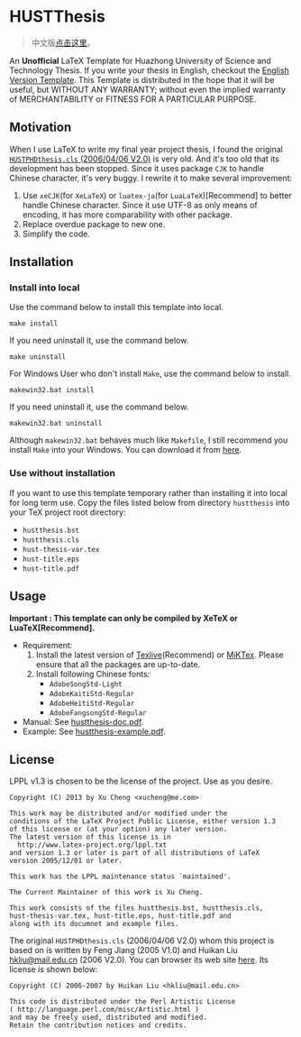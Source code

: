 HUSTThesis
==========

>   中文版[点击这里](https://github.com/michael911009/HUSTThesis/blob/master/README.zh-cn.md)。

An **Unofficial** LaTeX Template for Huazhong University of Science and Technology Thesis. If you write your thesis in English, checkout the [English Version Template](https://github.com/michael911009/HUSTThesis-en). This Template is distributed in the hope that it will be useful, but WITHOUT ANY WARRANTY; without even the implied warranty of MERCHANTABILITY or FITNESS FOR A PARTICULAR PURPOSE.

## Motivation

When I use LaTeX to write my final year project thesis, I found the original [`HUSTPHDthesis.cls` (2006/04/06 V2.0)](http://sourceforge.net/projects/hustthesis) is very old. And it's too old that its development has been stopped. Since it uses package `CJK` to handle Chinese character, it's very buggy. I rewrite it to make several improvement:

1. Use `xeCJK`(for `XeLaTeX`) or `luatex-ja`(for `LuaLaTeX`)[Recommend] to better handle Chinese character. Since it use UTF-8 as only means of encoding, it has more comparability with other package.
2. Replace overdue package to new one.
3. Simplify the code.

## Installation

### Install into local

Use the command below to install this template into local.
```
make install
```
If you need uninstall it, use the command below.
```
make uninstall
```

For Windows User who don't install `Make`, use the command below to install.
```
makewin32.bat install
```
If you need uninstall it, use the command below.
```
makewin32.bat uninstall
```
Although `makewin32.bat` behaves much like `Makefile`, I still recommend you install `Make` into your Windows. You can download it from [here](http://gnuwin32.sourceforge.net/packages/make.htm).

### Use without installation

If you want to use this template temporary rather than installing it into local for long term use. Copy the files listed below from directory `hustthesis` into your TeX project root directory:
* `hustthesis.bst`
* `hustthesis.cls`
* `hust-thesis-var.tex`
* `hust-title.eps`
* `hust-title.pdf`


## Usage

**Important : This template can only be compiled by XeTeX or LuaTeX[Recommend].**

* Requirement:
  1. Install the latest version of [Texlive](http://www.tug.org/texlive/)(Recommend) or [MiKTex](http://miktex.org/). Please ensure that all the packages are up-to-date.
  2. Install following Chinese fonts:
      * `AdobeSongStd-Light`
      * `AdobeKaitiStd-Regular`
      * `AdobeHeitiStd-Regular`
      * `AdobeFangsongStd-Regular`
* Manual: See [hustthesis-doc.pdf](https://github.com/michael911009/HUSTThesis/raw/master/doc/hustthesis-doc.pdf).
* Example: See [hustthesis-example.pdf](https://github.com/michael911009/HUSTThesis/raw/master/example/hustthesis-example.pdf).

## License

LPPL v1.3 is chosen to be the license of the project. Use as you desire.

```
Copyright (C) 2013 by Xu Cheng <xucheng@me.com>

This work may be distributed and/or modified under the
conditions of the LaTeX Project Public License, either version 1.3
of this license or (at your option) any later version.
The latest version of this license is in
  http://www.latex-project.org/lppl.txt
and version 1.3 or later is part of all distributions of LaTeX
version 2005/12/01 or later.

This work has the LPPL maintenance status `maintained'.
 
The Current Maintainer of this work is Xu Cheng.

This work consists of the files hustthesis.bst, hustthesis.cls, 
hust-thesis-var.tex, hust-title.eps, hust-title.pdf and 
along with its documnet and example files.
```

The original `HUSTPHDthesis.cls` (2006/04/06 V2.0) whom this project is based on is written by Feng Jiang (2005 V1.0) and Huikan Liu <hkliu@mail.edu.cn> (2006 V2.0). You can browser its web site [here](http://sourceforge.net/projects/hustthesis).  Its license is shown below:
```
Copyright (C) 2006-2007 by Huikan Liu <hkliu@mail.edu.cn>

This code is distributed under the Perl Artistic License 
( http://language.perl.com/misc/Artistic.html ) 
and may be freely used, distributed and modified.
Retain the contribution notices and credits.
```
